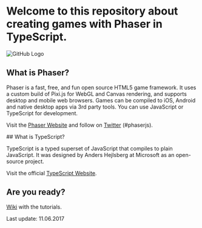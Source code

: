 # Welcome to this repository about creating games with Phaser in TypeScript.

![GitHub Logo](https://github.com/digitsensitive/phaser.typescript.tutorial/resources/github/phaser.png)

## What is Phaser?

Phaser is a fast, free, and fun open source HTML5 game framework. It uses a custom build of Pixi.js for WebGL and Canvas rendering, and supports desktop and mobile web browsers. Games can be compiled to iOS, Android and native desktop apps via 3rd party tools. You can use JavaScript or TypeScript for development.

Visit the [Phaser Website](http://phaser.io) and follow on [Twitter](https://twitter.com/photonstorm) (#phaserjs).

## What is TypeScript?

TypeScript is a typed superset of JavaScript that compiles to plain JavaScript. It was designed by Anders Hejlsberg at Microsoft as an open-source project.

Visit the official [TypeScript Website](https://www.typescriptlang.org).

## Are you ready?

[Wiki](https://github.com/digitsensitive/phaser.typescript.tutorial/wiki) with the tutorials.

Last update: 11.06.2017
